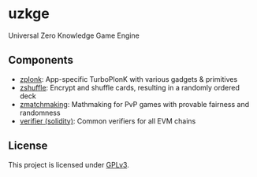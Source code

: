 # uzkge
Universal Zero Knowledge Game Engine

## Components
- [zplonk](./plonk): App-specific TurboPlonK with various gadgets & primitives
- [zshuffle](./shuffle): Encrypt and shuffle cards, resulting in a randomly ordered deck
- [zmatchmaking](./matchmaking): Mathmaking for PvP games with provable fairness and randomness
- [verifier (solidity)](./contracts/solidity): Common verifiers for all EVM chains

<!-- ## Documents -->
<!-- - [Online - coming soon]() or [Source Code](https://github.com/zypher-game/docs) -->

## License

This project is licensed under [GPLv3](https://www.gnu.org/licenses/gpl-3.0.en.html).
